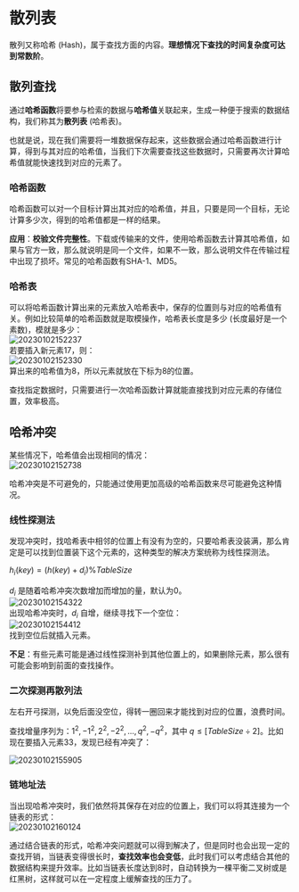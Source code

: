 # 散列表

散列又称哈希 (Hash)，属于查找方面的内容。**理想情况下查找的时间复杂度可达到常数阶**。

## 散列查找

通过**哈希函数**将要参与检索的数据与**哈希值**关联起来，生成一种便于搜索的数据结构，我们称其为**散列表** (哈希表)。

也就是说，现在我们需要将一堆数据保存起来，这些数据会通过哈希函数进行计算，得到与其对应的哈希值，当我们下次需要查找这些数据时，只需要再次计算哈希值就能快速找到对应的元素了。

### 哈希函数

哈希函数可以对一个目标计算出其对应的哈希值，并且，只要是同一个目标，无论计算多少次，得到的哈希值都是一样的结果。

**应用**：**校验文件完整性**。下载或传输来的文件，使用哈希函数去计算其哈希值，如果与官方一致，那么就说明是同一个文件，如果不一致，那么说明文件在传输过程中出现了损坏。常见的哈希函数有SHA-1、MD5。

### 哈希表

可以将哈希函数计算出来的元素放入哈希表中，保存的位置则与对应的哈希值有关。例如比较简单的哈希函数就是取模操作，哈希表长度是多少 (长度最好是一个素数)，模就是多少：  
![20230102152237](https://image-hosting-1313474851.cos.ap-shanghai.myqcloud.com/Notes/20230102152237.png)  
若要插入新元素17，则：  
![20230102152330](https://image-hosting-1313474851.cos.ap-shanghai.myqcloud.com/Notes/20230102152330.png)  
算出来的哈希值为8，所以元素就放在下标为8的位置。

查找指定数据时，只需要进行一次哈希函数计算就能直接找到对应元素的存储位置，效率极高。

## 哈希冲突

某些情况下，哈希值会出现相同的情况：  
![20230102152738](https://image-hosting-1313474851.cos.ap-shanghai.myqcloud.com/Notes/20230102152738.png)

哈希冲突是不可避免的，只能通过使用更加高级的哈希函数来尽可能避免这种情况。

### 线性探测法

发现冲突时，找哈希表中相邻的位置上有没有为空的，只要哈希表没装满，那么肯定是可以找到位置装下这个元素的，这种类型的解决方案统称为线性探测法。

$h_i(key)=(h(key)+d_i)\%TableSize$

$d_i$ 是随着哈希冲突次数增加而增加的量，默认为0。  
![20230102154322](https://image-hosting-1313474851.cos.ap-shanghai.myqcloud.com/Notes/20230102154322.png)  
出现哈希冲突时，$d_i$ 自增，继续寻找下一个空位：  
![20230102154412](https://image-hosting-1313474851.cos.ap-shanghai.myqcloud.com/Notes/20230102154412.png)  
找到空位后就插入元素。

**不足**：有些元素可能是通过线性探测补到其他位置上的，如果删除元素，那么很有可能会影响到前面的查找操作。

### 二次探测再散列法

左右开弓探测，以免后面没空位，得转一圈回来才能找到对应的位置，浪费时间。

查找增量序列为：$1^2, -1^2, 2^2, -2^2, ..., q^2, -q^2$，其中 $q\leq[TableSize\div 2]$。比如现在要插入元素33，发现已经有冲突了：

![20230102155905](https://image-hosting-1313474851.cos.ap-shanghai.myqcloud.com/Notes/20230102155905.png)

### 链地址法

当出现哈希冲突时，我们依然将其保存在对应的位置上，我们可以将其连接为一个链表的形式：  
![20230102160124](https://image-hosting-1313474851.cos.ap-shanghai.myqcloud.com/Notes/20230102160124.png)

通过结合链表的形式，哈希冲突问题就可以得到解决了，但是同时也会出现一定的查找开销，当链表变得很长时，**查找效率也会变低**，此时我们可以考虑结合其他的数据结构来提升效率。比如当链表长度达到8时，自动转换为一棵平衡二叉树或是红黑树，这样就可以在一定程度上缓解查找的压力了。

